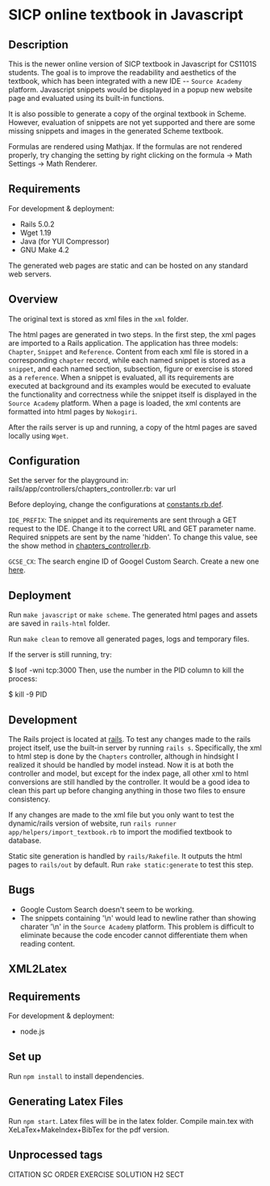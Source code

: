 # SICP online textbook in Javascript

## Description

This is the newer online version of SICP textbook in Javascript for CS1101S students. The goal is to improve the readability and aesthetics of the textbook, which has been integrated with a new IDE -- `Source Academy` platform. Javascript snippets would be displayed in a popup new website page and evaluated using its built-in functions.

It is also possible to generate a copy of the orginal textbook in Scheme. However, evaluation of snippets are not yet supported and there are some missing snippets and images in the generated Scheme textbook.

Formulas are rendered using Mathjax. If the formulas are not rendered properly, try changing the setting by right clicking on the formula -> Math Settings -> Math Renderer.

## Requirements
For development & deployment:

* Rails 5.0.2
* Wget 1.19
* Java (for YUI Compressor)
* GNU Make 4.2

The generated web pages are static and can be hosted on any standard web servers.

## Overview

The original text is stored as xml files in the `xml` folder.

The html pages are generated in two steps. In the first step, the xml pages are imported to a Rails application. The application has three models: `Chapter`, `Snippet` and `Reference`. Content from each xml file is stored in a corresponding `chapter` record, while each named snippet is stored as a `snippet`, and each named section, subsection, figure or exercise is stored as a `reference`. When a snippet is evaluated, all its requirements are executed at background and its examples would be executed to evaluate the functionality and correctness while the snippet itself is displayed in the `Source Academy` platform. When a page is loaded, the xml contents are formatted into html pages by `Nokogiri`.

After the rails server is up and running, a copy of the html pages are saved locally using `Wget`.

## Configuration

Set the server for the playground in: rails/app/controllers/chapters_controller.rb: var url

Before deploying, change the configurations at [constants.rb.def](rails/config/initializers/constants.rb.def).

`IDE_PREFIX`: The snippet and its requirements are sent through a GET request to the IDE. Change it to the correct URL and GET parameter name. Required snippets are sent by the name 'hidden'. To change this value, see the show method in [chapters_controller.rb](rails/app/controllers/chapters_controller.rb).

`GCSE_CX`: The search engine ID of Googel Custom Search. Create a new one [here](https://cse.google.com/cse/create/new).

## Deployment
Run `make javascript` or `make scheme`. The generated html pages and assets are saved in `rails-html` folder.

Run `make clean` to remove all generated pages, logs and temporary files.

If the server is still running, try:

$ lsof -wni tcp:3000
Then, use the number in the PID column to kill the process:

$ kill -9 PID

## Development
The Rails project is located at [rails](rails/). To test any changes made to the rails project itself, use the built-in server by running `rails s`. Specifically, the xml to html step is done by the `Chapters` controller, although in hindsight I realized it should be handled by model instead. Now it is at both the controller and model, but except for the index page, all other xml to html conversions are still handled by the controller. It would be a good idea to clean this part up before changing anything in those two files to ensure consistency.

If any changes are made to the xml file but you only want to test the dynamic/rails version of website, run `rails runner app/helpers/import_textbook.rb` to import the modified textbook to database.

Static site generation is handled by `rails/Rakefile`. It outputs the html pages to `rails/out` by default. Run `rake static:generate` to test this step.

## Bugs
* Google Custom Search doesn't seem to be working.
* The snippets containing '\n' would lead to newline rather than showing charater '\n' in the `Source Academy` platform. This problem is difficult to eliminate because the code encoder cannot differentiate them when reading content.

## XML2Latex

## Requirements
For development & deployment:
* node.js

## Set up
Run `npm install` to install dependencies.

## Generating Latex Files
Run `npm start`. 
Latex files will be in the latex folder.
Compile main.tex with XeLaTex+MakeIndex+BibTex for the pdf version.

## Unprocessed tags
CITATION 
SC 
ORDER 
EXERCISE 
SOLUTION 
H2
SECT